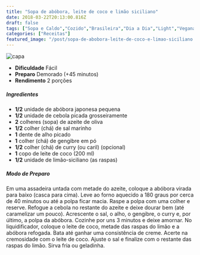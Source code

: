 ```yaml
---
title: "Sopa de abóbora, leite de coco e limão siciliano"
date: 2018-03-22T20:13:00.816Z
draft: false
tags: ["Sopa e Caldo","Cozido","Brasileira","Dia a Dia","Light","Vegana","abóbora","limão","Sopa","Sopas e caldos"]
categories: ["Receitas"]
featured_image: "/post/sopa-de-abobora-leite-de-coco-e-limao-siciliano.67e1809c.jpg"
---
```


![capa](/post/sopa-de-abobora-leite-de-coco-e-limao-siciliano.67e1809c.jpg)

*   **Dificuldade** Fácil
*   **Preparo** Demorado (+45 minutos)
*   **Rendimento** 2 porções

##### Ingredientes

*   **1/2** unidade de abóbora japonesa pequena
*   **1/2** unidade de cebola picada grosseiramente
*   **2** colheres (sopa) de azeite de oliva
*   **1/2** colher (chá) de sal marinho
*   **1** dente de alho picado
*   **1** colher (chá) de gengibre em pó
*   **1/2** colher (chá) de curry (ou caril) (opcional)
*   **1** copo de leite de coco (200 ml)
*   **1/2** unidade de limão-siciliano (as raspas)

##### Modo de Preparo

Em uma assadeira untada com metade do azeite, coloque a abóbora virada para baixo (casca para cima). Leve ao forno aquecido a 180 graus por cerca de 40 minutos ou até a polpa ficar macia. Raspe a polpa com uma colher e reserve. Refogue a cebola no restante do azeite e deixe dourar bem (até caramelizar um pouco). Acrescente o sal, o alho, o gengibre, o curry e, por último, a polpa da abóbora. Cozinhe por uns 3 minutos e deixe amornar. No liquidificador, coloque o leite de coco, metade das raspas do limão e a abóbora refogada. Bata até ganhar uma consistência de creme. Acerte na cremosidade com o leite de coco. Ajuste o sal e finalize com o restante das raspas do limão. Sirva fria ou geladinha.

